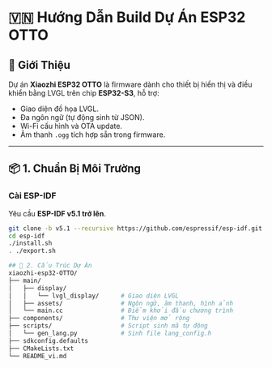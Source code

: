# 🇻🇳 Hướng Dẫn Build Dự Án ESP32 OTTO

## 🚀 Giới Thiệu

Dự án **Xiaozhi ESP32 OTTO** là firmware dành cho thiết bị hiển thị và điều khiển bằng LVGL trên chip **ESP32-S3**, hỗ trợ:
- Giao diện đồ họa LVGL.
- Đa ngôn ngữ (tự động sinh từ JSON).
- Wi-Fi cấu hình và OTA update.
- Âm thanh `.ogg` tích hợp sẵn trong firmware.

---

## 📦 1. Chuẩn Bị Môi Trường

### Cài ESP-IDF
Yêu cầu **ESP-IDF v5.1 trở lên**.

```bash
git clone -b v5.1 --recursive https://github.com/espressif/esp-idf.git
cd esp-idf
./install.sh
. ./export.sh

## 🧩 2. Cấu Trúc Dự Án
xiaozhi-esp32-OTTO/
├── main/
│   ├── display/
│   │   └── lvgl_display/      # Giao diện LVGL
│   ├── assets/                # Ngôn ngữ, âm thanh, hình ảnh
│   └── main.cc                # Điểm khởi đầu chương trình
├── components/                # Thư viện mở rộng
├── scripts/                   # Script sinh mã tự động
│   └── gen_lang.py            # Sinh file lang_config.h
├── sdkconfig.defaults
├── CMakeLists.txt
└── README_vi.md

